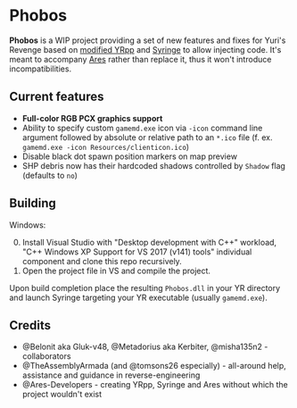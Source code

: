 # Phobos

**Phobos** is a WIP project providing a set of new features and fixes for Yuri's Revenge based on [modified YRpp](https://github.com/Metadorius/YRpp) and [Syringe](https://github.com/Ares-Developers/Syringe) to allow injecting code. It's meant to accompany [Ares](https://github.com/Ares-Developers/Ares) rather than replace it, thus it won't introduce incompatibilities.

Current features
----------------

- **Full-color RGB PCX graphics support**
- Ability to specify custom `gamemd.exe` icon via `-icon` command line argument followed by absolute or relative path to an `*.ico` file (f. ex. `gamemd.exe -icon Resources/clienticon.ico`)
- Disable black dot spawn position markers on map preview
- SHP debris now has their hardcoded shadows controlled by `Shadow` flag (defaults to `no`)

Building
--------

Windows:

0. Install Visual Studio with "Desktop development with C++" workload, "C++ Windows XP Support for VS 2017 (v141) tools" individual component and clone this repo recursively.
1. Open the project file in VS and compile the project.

Upon build completion place the resulting `Phobos.dll` in your YR directory and launch Syringe targeting your YR executable (usually `gamemd.exe`).


Credits
-------

- @Belonit aka Gluk-v48, @Metadorius aka Kerbiter, @misha135n2 - collaborators
- @TheAssemblyArmada (and @tomsons26 especially) - all-around help, assistance and guidance in reverse-engineering
- @Ares-Developers - creating YRpp, Syringe and Ares without which the project wouldn't exist
